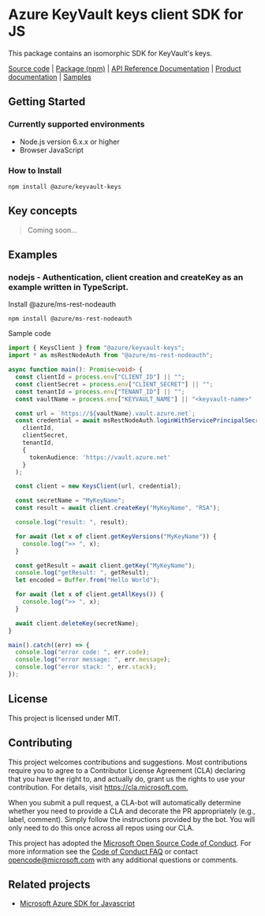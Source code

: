 ﻿# Azure KeyVault keys client SDK for JS

This package contains an isomorphic SDK for KeyVault's keys.

[Source code](https://github.com/Azure/azure-sdk-for-js/tree/master/sdk/keyvault/keyvault-keys) | [Package (npm)](https://www.npmjs.com/package/@azure/keyvault-keys) | [API Reference Documentation](https://docs.microsoft.com/en-us/javascript/api/%40azure/keyvault/) | [Product documentation](https://azure.microsoft.com/en-us/services/keyvault/) | [Samples](https://github.com/Azure/azure-sdk-for-js/tree/master/sdk/keyvault/keyvault-services/samples)

## Getting Started

### Currently supported environments

- Node.js version 6.x.x or higher
- Browser JavaScript

### How to Install

```
npm install @azure/keyvault-keys
```

## Key concepts

> Coming soon...

## Examples

### nodejs - Authentication, client creation and createKey as an example written in TypeScript.

Install @azure/ms-rest-nodeauth

```
npm install @azure/ms-rest-nodeauth
```

Sample code

```ts
import { KeysClient } from "@azure/keyvault-keys";
import * as msRestNodeAuth from "@azure/ms-rest-nodeauth";

async function main(): Promise<void> {
  const clientId = process.env["CLIENT_ID"] || "";
  const clientSecret = process.env["CLIENT_SECRET"] || "";
  const tenantId = process.env["TENANT_ID"] || "";
  const vaultName = process.env["KEYVAULT_NAME"] || "<keyvault-name>"

  const url = `https://${vaultName}.vault.azure.net`;
  const credential = await msRestNodeAuth.loginWithServicePrincipalSecret(
    clientId,
    clientSecret,
    tenantId,
    {
      tokenAudience: 'https://vault.azure.net'
    }
  );

  const client = new KeysClient(url, credential);

  const secretName = "MyKeyName";
  const result = await client.createKey("MyKeyName", "RSA");

  console.log("result: ", result);

  for await (let x of client.getKeyVersions("MyKeyName")) {
    console.log(">> ", x);
  }

  const getResult = await client.getKey("MyKeyName");
  console.log("getResult: ", getResult);
  let encoded = Buffer.from("Hello World");

  for await (let x of client.getAllKeys()) {
    console.log(">> ", x);
  }

  await client.deleteKey(secretName);
}

main().catch((err) => {
  console.log("error code: ", err.code);
  console.log("error message: ", err.message);
  console.log("error stack: ", err.stack);
});
```

## License

This project is licensed under MIT.

## Contributing

This project welcomes contributions and suggestions. Most contributions require you to agree to a
Contributor License Agreement (CLA) declaring that you have the right to, and actually do, grant us
the rights to use your contribution. For details, visit <https://cla.microsoft.com.>

When you submit a pull request, a CLA-bot will automatically determine whether you need to provide
a CLA and decorate the PR appropriately (e.g., label, comment). Simply follow the instructions
provided by the bot. You will only need to do this once across all repos using our CLA.

This project has adopted the [Microsoft Open Source Code of Conduct](https://opensource.microsoft.com/codeofconduct/).
For more information see the [Code of Conduct FAQ](https://opensource.microsoft.com/codeofconduct/faq/) or
contact [opencode@microsoft.com](mailto:opencode@microsoft.com) with any additional questions or comments.
 
## Related projects

- [Microsoft Azure SDK for Javascript](https://github.com/Azure/azure-sdk-for-js)
